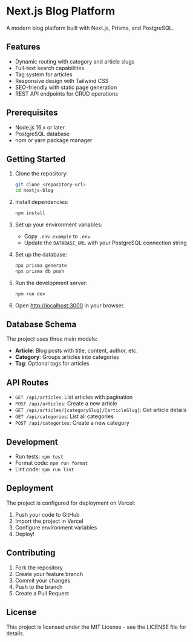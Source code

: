 # Next.js Blog Platform

A modern blog platform built with Next.js, Prisma, and PostgreSQL.

## Features

- Dynamic routing with category and article slugs
- Full-text search capabilities
- Tag system for articles
- Responsive design with Tailwind CSS
- SEO-friendly with static page generation
- REST API endpoints for CRUD operations

## Prerequisites

- Node.js 16.x or later
- PostgreSQL database
- npm or yarn package manager

## Getting Started

1. Clone the repository:
   ```bash
   git clone <repository-url>
   cd nextjs-blog
   ```

2. Install dependencies:
   ```bash
   npm install
   ```

3. Set up your environment variables:
   - Copy `.env.example` to `.env`
   - Update the `DATABASE_URL` with your PostgreSQL connection string

4. Set up the database:
   ```bash
   npx prisma generate
   npx prisma db push
   ```

5. Run the development server:
   ```bash
   npm run dev
   ```

6. Open [http://localhost:3000](http://localhost:3000) in your browser.

## Database Schema

The project uses three main models:

- **Article**: Blog posts with title, content, author, etc.
- **Category**: Groups articles into categories
- **Tag**: Optional tags for articles

## API Routes

- `GET /api/articles`: List articles with pagination
- `POST /api/articles`: Create a new article
- `GET /api/articles/[categorySlug]/[articleSlug]`: Get article details
- `GET /api/categories`: List all categories
- `POST /api/categories`: Create a new category

## Development

- Run tests: `npm test`
- Format code: `npm run format`
- Lint code: `npm run lint`

## Deployment

The project is configured for deployment on Vercel:

1. Push your code to GitHub
2. Import the project in Vercel
3. Configure environment variables
4. Deploy!

## Contributing

1. Fork the repository
2. Create your feature branch
3. Commit your changes
4. Push to the branch
5. Create a Pull Request

## License

This project is licensed under the MIT License - see the LICENSE file for details.